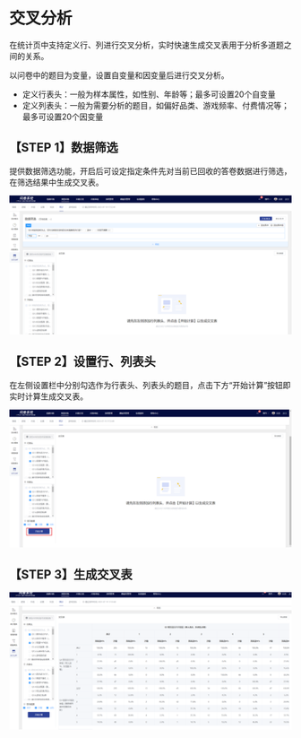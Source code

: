# 交叉分析

在统计页中支持定义行、列进行交叉分析，实时快速生成交叉表用于分析多道题之间的关系。

以问卷中的题目为变量，设置自变量和因变量后进行交叉分析。

* 定义行表头：一般为样本属性，如性别、年龄等；最多可设置20个自变量
* 定义列表头：一般为需要分析的题目，如偏好品类、游戏频率、付费情况等；最多可设置20个因变量

## 【STEP 1】数据筛选

提供数据筛选功能，开启后可设定指定条件先对当前已回收的答卷数据进行筛选，在筛选结果中生成交叉表。

![数据筛选器](../../../.gitbook/assets/Snipaste_2023-10-08_15-45-40.png)

## 【STEP 2】设置行、列表头

在左侧设置栏中分别勾选作为行表头、列表头的题目，点击下方“开始计算”按钮即实时计算生成交叉表。

![行表头、列表头设置](../../../.gitbook/assets/Snipaste_2023-10-08_15-46-31.png)

## 【STEP 3】生成交叉表

![交叉表](../../../.gitbook/assets/Snipaste_2023-10-08_15-47-23.png)
